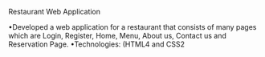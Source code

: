 Restaurant Web Application

•Developed a web application for a restaurant that consists of many pages which are Login, Register, Home, Menu, About us, Contact us and Reservation Page.
•Technologies: (HTML4 and CSS2 
